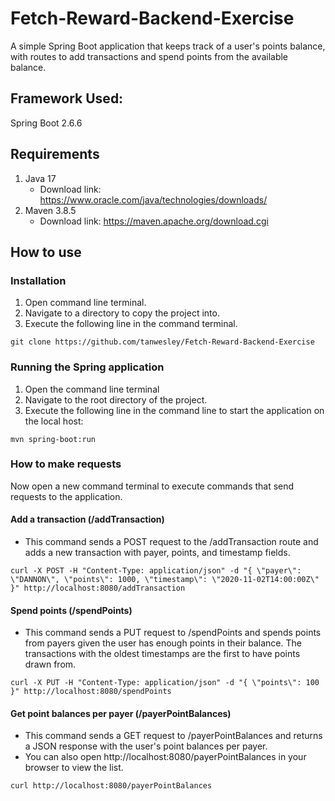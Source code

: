 # Fetch-Reward-Backend-Exercise
A simple Spring Boot application that keeps track of a user's points balance, with routes to add transactions and spend points from the available balance.

## Framework Used:
Spring Boot 2.6.6

## Requirements
1. Java 17
     * Download link: https://www.oracle.com/java/technologies/downloads/
3. Maven 3.8.5
     * Download link: https://maven.apache.org/download.cgi

## How to use


### Installation
1. Open command line terminal.
2. Navigate to a directory to copy the project into.
3. Execute the following line in the command terminal.
 
 ```git clone https://github.com/tanwesley/Fetch-Reward-Backend-Exercise```


### Running the Spring application 
1. Open the command line terminal
2. Navigate to the root directory of the project.
3. Execute the following line in the command line to start the application on the local host:
```
mvn spring-boot:run
```

### How to make requests

Now open a new command terminal to execute commands that send requests to the application.
 

#### Add a transaction (/addTransaction)
   * This command sends a POST request to the /addTransaction route and adds a new transaction with payer, points, and timestamp fields.

```
curl -X POST -H "Content-Type: application/json" -d "{ \"payer\": \"DANNON\", \"points\": 1000, \"timestamp\": \"2020-11-02T14:00:00Z\" }" http://localhost:8080/addTransaction
```

#### Spend points (/spendPoints)
   * This command sends a PUT request to /spendPoints and spends points from payers given the user has enough points in their balance. The transactions with the oldest timestamps are the first to have points drawn from.

```
curl -X PUT -H "Content-Type: application/json" -d "{ \"points\": 100 }" http://localhost:8080/spendPoints
```


#### Get point balances per payer (/payerPointBalances)
   * This command sends a GET request to /payerPointBalances and returns a JSON response with the user's point balances per payer.
   * You can also open http://localhost:8080/payerPointBalances in your browser to view the list.

```
curl http://localhost:8080/payerPointBalances
```
